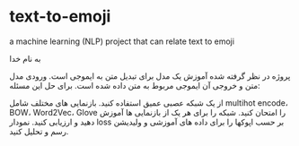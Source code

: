 # text-to-emoji
a machine learning (NLP) project that can relate text to emoji 


به نام خدا

پروژه در نظر گرفته شده آموزش یک مدل برای تبدیل متن به ایموجی است. ورودی مدل متن و خروجی آن ایموجی مربوط به متن داده شده است. برای حل این مسئله:

از یک شبکه عصبی عمیق استفاده کنید. بازنمایی های مختلف شامل multihot encode، BOW، Word2Vec، Glove را امتحان کنید. شبکه را برای هر یک از بازنمایی ها آموزش دهید و ارزیابی کنید. نمودار loss بر حسب اپوکها را برای داده های آموزشی و ولیدیشن رسم و تحلیل کنید.

